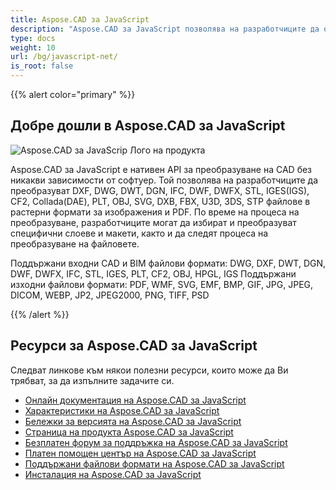 ```yaml
---
title: Aspose.CAD за JavaScript
description: "Aspose.CAD за JavaScript позволява на разработчиците да отварят, четат и обработват AutoCAD DWG, DXF, DWT и други CAD и BIM файлови формати, като: DGN, DWF, DWFX, IFC, STL, IGES, PLT, CF2, OBJ, HPGL, IGS."
type: docs
weight: 10
url: /bg/javascript-net/
is_root: false
---
```


{{% alert color="primary" %}}

## **Добре дошли в Aspose.CAD за JavaScript**

![Aspose.CAD за JavaScrip Лого на продукта](home_1.png)

Aspose.CAD за JavaScript е нативен API за преобразуване на CAD без никакви зависимости от софтуер. Той позволява на разработчиците да преобразуват DXF, DWG, DWT, DGN, IFC, DWF, DWFX, STL, IGES(IGS), CF2, Collada(DAE), PLT, OBJ, SVG, DXB, FBX, U3D, 3DS, STP файлове в растерни формати за изображения и PDF. 
По време на процеса на преобразуване, разработчиците могат да избират и преобразуват специфични слоеве и макети, както и да следят процеса на преобразуване на файловете.

Поддържани входни CAD и BIM файлови формати: DWG, DXF, DWT, DGN, DWF, DWFX, IFC, STL, IGES, PLT, CF2, OBJ, HPGL, IGS
Поддържани изходни файлови формати: PDF, WMF, SVG, EMF, BMP, GIF, JPG, JPEG, DICOM, WEBP, JP2, JPEG2000, PNG, TIFF, PSD

{{% /alert %}}

## **Ресурси за Aspose.CAD за JavaScript**

Следват линкове към някои полезни ресурси, които може да Ви трябват, за да изпълните задачите си.

- [Онлайн документация на Aspose.CAD за JavaScript](/cad/javascript-net/)
- [Характеристики на Aspose.CAD за JavaScript](/cad/javascript-net/features/)
- [Бележки за версията на Aspose.CAD за JavaScript](https://releases.aspose.com/cad/javascript-net/release-notes/)
- [Страница на продукта Aspose.CAD за JavaScript](https://products.aspose.com/cad/javascript-net/)
- [Безплатен форум за поддръжка на Aspose.CAD за JavaScript](https://forum.aspose.com/c/cad/19)
- [Платен помощен център на Aspose.CAD за JavaScript](https://helpdesk.aspose.com/)
- [Поддържани файлови формати на Aspose.CAD за JavaScript](/cad/javascript-net/supported-file-formats/)
- [Инсталация на Aspose.CAD за JavaScript](/cad/javascript-net/installation/)
